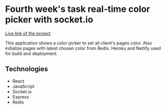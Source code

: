 # Fourth week's task real-time color picker with socket.io

[Live link of the project](https://zen-sinoussi-dc1b70.netlify.app)

This application shows a color picker to set all client's pages color. Also initialize pages with latest chosen color from Redis.
Heroku and Netlify used for build and deployment.

## Technologies
* React
* JavaScript
* Socket.io
* Express
* Redis
